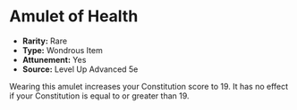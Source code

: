 # Amulet of Health

- **Rarity:** Rare
- **Type:** Wondrous Item
- **Attunement:** Yes
- **Source:** Level Up Advanced 5e

Wearing this amulet increases your Constitution score to 19\. It has no effect if your Constitution is equal to or greater than 19.
